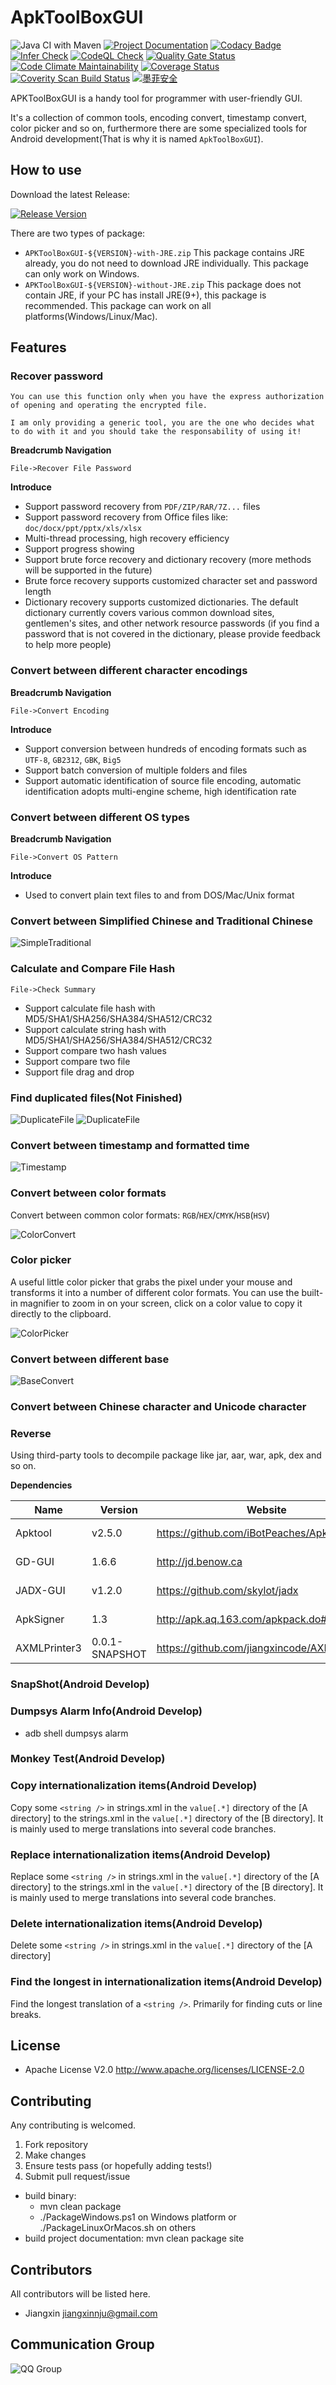 # ApkToolBoxGUI

![Java CI with Maven](https://github.com/jiangxincode/ApkToolBoxGUI/workflows/Java%20CI%20with%20Maven/badge.svg)
[![Project Documentation](https://img.shields.io/badge/Aloys-Project%20Documentation-green.svg)](https://jiangxincode.github.io/ApkToolBoxGUI)
[![Codacy Badge](https://app.codacy.com/project/badge/Grade/dab038ef9ed04bf1b73bd0031422b814)](https://www.codacy.com/gh/jiangxincode/ApkToolBoxGUI/dashboard?utm_source=github.com&amp;utm_medium=referral&amp;utm_content=jiangxincode/ApkToolBoxGUI&amp;utm_campaign=Badge_Grade)
[![Infer Check](https://img.shields.io/badge/Facebook-InferCheck-green)](https://github.com/jiangxincode/ApkToolBoxGUI/blob/infer-out/report.txt)
[![CodeQL Check](https://img.shields.io/badge/Github-CodeQL-yellow)](https://github.com/jiangxincode/ApkToolBoxGUI/security/code-scanning)
[![Quality Gate Status](https://sonarcloud.io/api/project_badges/measure?project=jiangxincode_ApkToolBoxGUI&metric=alert_status)](https://sonarcloud.io/dashboard?id=jiangxincode_ApkToolBoxGUI)
[![Code Climate Maintainability](https://api.codeclimate.com/v1/badges/fb8d289a4b0ee14f9d8b/maintainability)](https://codeclimate.com/github/jiangxincode/ApkToolBoxGUI/maintainability)
[![Coverage Status](https://coveralls.io/repos/github/jiangxincode/ApkToolBoxGUI/badge.svg?branch=master)](https://coveralls.io/github/jiangxincode/ApkToolBoxGUI?branch=master)
[![Coverity Scan Build Status](https://scan.coverity.com/projects/19016/badge.svg)](https://scan.coverity.com/projects/jiangxincode-apktoolboxgui)
[![墨菲安全](https://img.shields.io/badge/%E5%A2%A8%E8%8F%B2%E5%AE%89%E5%85%A8-%E6%8A%A5%E5%91%8A-blue)](https://www.murphysec.com/pd/1523240128993079296/1523240128636563456)


APKToolBoxGUI is a handy tool for programmer with user-friendly GUI. 

It's a collection of common tools, encoding convert, timestamp convert, color picker and so on, furthermore there are some specialized tools for Android development(That is why it is named `ApkToolBoxGUI`).

## How to use

Download the latest Release: 

[![Release Version](https://img.shields.io/github/v/release/jiangxincode/ApkToolBoxGUI?include_prereleases&sort=semver)](https://github.com/jiangxincode/ApkToolBoxGUI/releases/latest)

There are two types of package:

* `APKToolBoxGUI-${VERSION}-with-JRE.zip` This package contains JRE already, you do not need to download JRE individually. This package can only work on Windows.
* `APKToolBoxGUI-${VERSION}-without-JRE.zip` This package does not contain JRE, if your PC has install JRE(9+), this package is recommended. This package can work on all platforms(Windows/Linux/Mac).

## Features

### Recover password

```
You can use this function only when you have the express authorization of opening and operating the encrypted file.

I am only providing a generic tool, you are the one who decides what to do with it and you should take the responsability of using it!
```

**Breadcrumb Navigation**

`File->Recover File Password`

**Introduce**

* Support password recovery from `PDF/ZIP/RAR/7Z...` files
* Support password recovery from Office files like: `doc/docx/ppt/pptx/xls/xlsx`
* Multi-thread processing, high recovery efficiency
* Support progress showing
* Support brute force recovery and dictionary recovery (more methods will be supported in the future)
* Brute force recovery supports customized character set and password length
* Dictionary recovery supports customized dictionaries. The default dictionary currently covers various common download sites, gentlemen's sites, and other network resource passwords (if you find a password that is not covered in the dictionary, please provide feedback to help more people)

### Convert between different character encodings

**Breadcrumb Navigation**

`File->Convert Encoding`

**Introduce**

* Support conversion between hundreds of encoding formats such as `UTF-8`, `GB2312`, `GBK`, `Big5`
* Support batch conversion of multiple folders and files
* Support automatic identification of source file encoding, automatic identification adopts multi-engine scheme, high identification rate

### Convert between different OS types

**Breadcrumb Navigation**

`File->Convert OS Pattern`

**Introduce**

* Used to convert plain text files to and from DOS/Mac/Unix format

### Convert between Simplified Chinese and Traditional Chinese

![SimpleTraditional](https://raw.githubusercontent.com/wiki/jiangxincode/ApkToolBoxGUI/SimpleTraditional_01.png)

### Calculate and Compare File Hash

`File->Check Summary`

* Support calculate file hash with MD5/SHA1/SHA256/SHA384/SHA512/CRC32
* Support calculate string hash with MD5/SHA1/SHA256/SHA384/SHA512/CRC32
* Support compare two hash values
* Support compare two file
* Support file drag and drop

### Find duplicated files(Not Finished)

![DuplicateFile](https://raw.githubusercontent.com/wiki/jiangxincode/ApkToolBoxGUI/DuplicateFile_01.png)
![DuplicateFile](https://raw.githubusercontent.com/wiki/jiangxincode/ApkToolBoxGUI/DuplicateFile_02.png)

### Convert between timestamp and formatted time

![Timestamp](https://raw.githubusercontent.com/wiki/jiangxincode/ApkToolBoxGUI/Timestamp_01.png)

### Convert between color formats

Convert between common color formats: `RGB`/`HEX`/`CMYK`/`HSB`(`HSV`)

![ColorConvert](https://raw.githubusercontent.com/wiki/jiangxincode/ApkToolBoxGUI/ColorConvert_01.png)

### Color picker

A useful little color picker that grabs the pixel under your mouse and transforms it into a number of different color formats. You can use the built-in magnifier to zoom in on your screen, click on a color value to copy it directly to the clipboard.

![ColorPicker](https://raw.githubusercontent.com/wiki/jiangxincode/ApkToolBoxGUI/ColorPicker_01.png)

### Convert between different base

![BaseConvert](https://raw.githubusercontent.com/wiki/jiangxincode/ApkToolBoxGUI/BaseConvert_01.png)

### Convert between Chinese character and Unicode character

### Reverse

Using third-party tools to decompile package like jar, aar, war, apk, dex and so on.

**Dependencies**

| Name         | Version        | Website                                        | License    |
|--------------|----------------|------------------------------------------------|------------|
| Apktool      | v2.5.0         | <https://github.com/iBotPeaches/Apktool>       | Apache 2.0 |
| GD-GUI       | 1.6.6          | <http://jd.benow.ca>                           | GNU GPL v3 |
| JADX-GUI     | v1.2.0         | <https://github.com/skylot/jadx>               | Apache 2.0 |
| ApkSigner    | 1.3            | <http://apk.aq.163.com/apkpack.do#download>    | Apache 2.0 |
| AXMLPrinter3 | 0.0.1-SNAPSHOT | <https://github.com/jiangxincode/AXMLPrinter3> | Apache 2.0 |

### SnapShot(Android Develop)

### Dumpsys Alarm Info(Android Develop)

* adb shell dumpsys alarm

### Monkey Test(Android Develop)

### Copy internationalization items(Android Develop)

Copy some `<string />` in strings.xml in the `value[.*]` directory of the [A directory] to the strings.xml in the `value[.*]` directory of the [B directory]. It is mainly used to merge translations into several code branches.

### Replace internationalization items(Android Develop)

Replace some `<string />` in strings.xml in the `value[.*]` directory of the [A directory] to the strings.xml in the `value[.*]` directory of the [B directory]. It is mainly used to merge translations into several code branches.

### Delete internationalization items(Android Develop)

Delete some `<string />` in strings.xml in the `value[.*]` directory of the [A directory]

### Find the longest in internationalization items(Android Develop)

Find the longest translation of a `<string />`. Primarily for finding cuts or line breaks.

## License

* Apache License V2.0 <http://www.apache.org/licenses/LICENSE-2.0>

## Contributing

Any contributing is welcomed.

1. Fork repository
2. Make changes
3. Ensure tests pass (or hopefully adding tests!)
4. Submit pull request/issue

* build binary: 
  * mvn clean package
  * ./PackageWindows.ps1 on Windows platform or ./PackageLinuxOrMacos.sh on others
* build project documentation: mvn clean package site

## Contributors

All contributors will be listed here.

* Jiangxin <jiangxinnju@gmail.com>

## Communication Group

![QQ Group](https://raw.githubusercontent.com/wiki/jiangxincode/ApkToolBoxGUI/QQ_Group.png)
